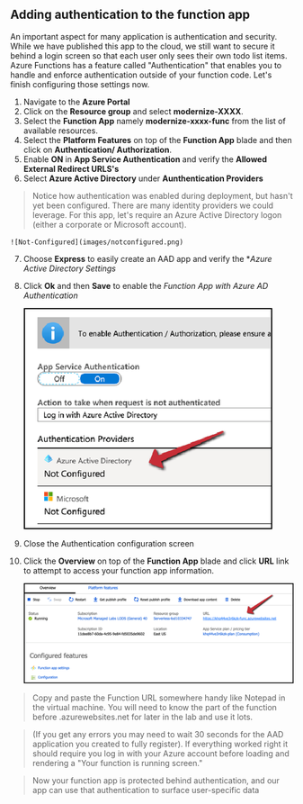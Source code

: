 ## Adding authentication to the function app

An important aspect for many application is authentication and security. While we have published this app to the cloud, we still want to secure it behind a login screen so that each user only sees their own todo list items. Azure Functions has a feature called "Authentication" that enables you to handle and enforce authentication outside of your function code. Let's finish configuring those settings now.

1. Navigate to the **Azure Portal** 
2. Click on the **Resource group** and select **modernize-XXXX**.
3. Select the **Function App** namely **modernize-xxxx-func** from the list of available resources.
4. Select the **Platform Features** on top of the **Function App** blade and then click on **Authentication/ Authorization**.
5. Enable **ON** in **App Service Authentication** and verify the **Allowed External Redirect URLS's**
6. Select **Azure Active Directory** under **Aunthentication Providers**

> Notice how authentication was enabled during deployment, but hasn't yet been configured. 
There are many identity providers we could leverage. 
For this app, let's require an Azure Active Directory logon (either a corporate or Microsoft account).

    ![Not-Configured](images/notconfigured.png)
    
7. Choose **Express** to easily create an AAD app and verify the **Azure Active Directory Settings* 
8. Click **Ok** and then **Save** to enable the *Function App with Azure AD Authentication*

   ![Not-Configured](images/notconfigured.png)
   
10.	Close the Authentication configuration screen
11.	Click the **Overview** on top of the **Function App** blade and click **URL** link to attempt to access your function app information.

    ![Function-App](images/functionapp.png) 
    
 > Copy and paste the Function URL somewhere handy like Notepad in the virtual machine. You will need to know the part of the function before .azurewebsites.net for later in the lab and use it lots.
 
 > (If you get any errors you may need to wait 30 seconds for the AAD application you created to fully register). If everything worked right it should require you log in with your Azure account before loading and rendering a "Your function is running screen."
 
 >Now your function app is protected behind authentication, and our app can use that authentication to surface user-specific data
 
 
